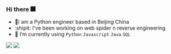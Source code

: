 ### Hi there :fireworks:
- :hamster:I am a Python engineer based in Beijing China 
- :shipit: I've been working on web spider n reverse engineering 
- :whale: I’m currently using `Python` `Javascript` `Java` `SQL` 

![](https://github-readme-stats-git-masterrstaa-rickstaa.vercel.app/api?username=Seriainme&show_icons=true&line_height=21&show_icons=true&theme=aura&hide_border=true)
![](https://github-readme-stats-git-masterrstaa-rickstaa.vercel.app/api/top-langs/?username=Seriainme&show_icons=true&layout=compact&theme=aura&hide_border=true&hide=html,css)

<!--<picture>
  <source media="(prefers-color-scheme: dark)" srcset="https://raw.githubusercontent.com/Seriainme/Seriainme/output/ocean.gif">
  <img alt="github contribution grid snake animation" src="https://raw.githubusercontent.com/Seriainme/Seriainme/output/ocean.gif">
</picture>
-->
 

<!-- <a href="https://github.com/Seriainme/feapder_demo"><img src="https://github-readme-stats.vercel.app/api/pin/?username=Seriainme&repo=feapder_demo&show_owner=true&&theme=aura" /></a> -->
